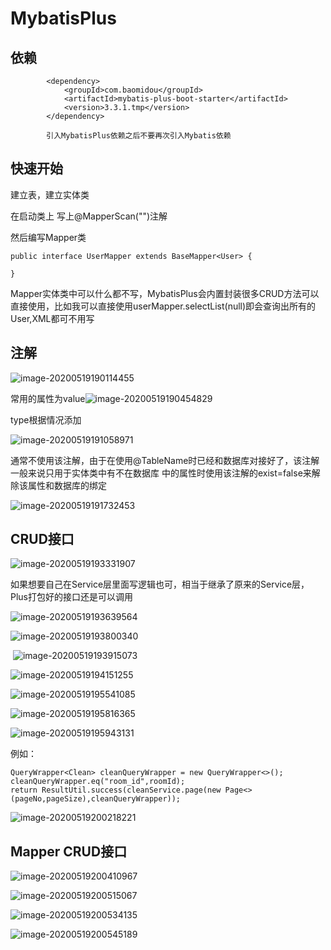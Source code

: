 # MybatisPlus

## 依赖

```
        <dependency>
            <groupId>com.baomidou</groupId>
            <artifactId>mybatis-plus-boot-starter</artifactId>
            <version>3.3.1.tmp</version>
        </dependency>
        
        引入MybatisPlus依赖之后不要再次引入Mybatis依赖
```

## 快速开始

建立表，建立实体类

在启动类上 写上@MapperScan("")注解

然后编写Mapper类

```
public interface UserMapper extends BaseMapper<User> {

}
```

Mapper实体类中可以什么都不写，MybatisPlus会内置封装很多CRUD方法可以直接使用，比如我可以直接使用userMapper.selectList(null)即会查询出所有的User,XML都可不用写

## 注解

![image-20200519190114455](C:\Users\Administrator\AppData\Roaming\Typora\typora-user-images\image-20200519190114455.png)

常用的属性为value![image-20200519190454829](C:\Users\Administrator\AppData\Roaming\Typora\typora-user-images\image-20200519190454829.png)

type根据情况添加

![image-20200519191058971](C:\Users\Administrator\AppData\Roaming\Typora\typora-user-images\image-20200519191058971.png)

通常不使用该注解，由于在使用@TableName时已经和数据库对接好了，该注解一般来说只用于实体类中有不在数据库 中的属性时使用该注解的exist=false来解除该属性和数据库的绑定

![image-20200519191732453](C:\Users\Administrator\AppData\Roaming\Typora\typora-user-images\image-20200519191732453.png)

## CRUD接口

![image-20200519193331907](C:\Users\Administrator\AppData\Roaming\Typora\typora-user-images\image-20200519193331907.png)

如果想要自己在Service层里面写逻辑也可，相当于继承了原来的Service层，Plus打包好的接口还是可以调用

![image-20200519193639564](C:\Users\Administrator\AppData\Roaming\Typora\typora-user-images\image-20200519193639564.png)

![image-20200519193800340](C:\Users\Administrator\AppData\Roaming\Typora\typora-user-images\image-20200519193800340.png)

​    ![image-20200519193915073](C:\Users\Administrator\AppData\Roaming\Typora\typora-user-images\image-20200519193915073.png)

   ![image-20200519194151255](C:\Users\Administrator\AppData\Roaming\Typora\typora-user-images\image-20200519194151255.png)

![image-20200519195541085](C:\Users\Administrator\AppData\Roaming\Typora\typora-user-images\image-20200519195541085.png)

![image-20200519195816365](C:\Users\Administrator\AppData\Roaming\Typora\typora-user-images\image-20200519195816365.png)

![image-20200519195943131](C:\Users\Administrator\AppData\Roaming\Typora\typora-user-images\image-20200519195943131.png)

例如：

```
QueryWrapper<Clean> cleanQueryWrapper = new QueryWrapper<>();
cleanQueryWrapper.eq("room_id",roomId);
return ResultUtil.success(cleanService.page(new Page<>(pageNo,pageSize),cleanQueryWrapper));
```

![image-20200519200218221](C:\Users\Administrator\AppData\Roaming\Typora\typora-user-images\image-20200519200218221.png)

## Mapper CRUD接口

![image-20200519200410967](C:\Users\Administrator\AppData\Roaming\Typora\typora-user-images\image-20200519200410967.png)

![image-20200519200515067](C:\Users\Administrator\AppData\Roaming\Typora\typora-user-images\image-20200519200515067.png)

![image-20200519200534135](C:\Users\Administrator\AppData\Roaming\Typora\typora-user-images\image-20200519200534135.png)

![image-20200519200545189](C:\Users\Administrator\AppData\Roaming\Typora\typora-user-images\image-20200519200545189.png)